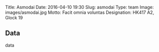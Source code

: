Title: Asmodai
Date: 2016-04-10 19:30
Slug: asmodai
Type: team
Image: images/asmodai.jpg
Motto: Facit omnia voluntas
Designation: HK417 A2, Glock 19

## Data

data
